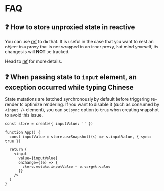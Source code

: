 # FAQ

## ❓ How to store unproxied state in reactive

You can use [ref](/reference/api#vanilla-ref) to do that. It is useful in the case that you want to nest an object in a proxy that is not wrapped in an inner proxy, but mind yourself, its changes is will **NOT** be tracked.

Head to [ref](/reference/api#vanilla-ref) for more details.

## ❓ When passing state to `input` element, an exception occurred while typing Chinese

State mutations are batched synchronously by default before triggering re-render to optimize rendering. If you want to disable it (such as consumed by `<input />` element), you can set `sync` option to `true` when creating snapshot to avoid this issue.

```tsx {4}
const store = create({ inputValue: '' })

function App() {
  const inputValue = store.useSnapshot((s) => s.inputValue, { sync: true })

  return (
    <input
      value={inputValue}
      onChange={(e) => {
        store.mutate.inputValue = e.target.value
      }}
    />
  )
}
```
